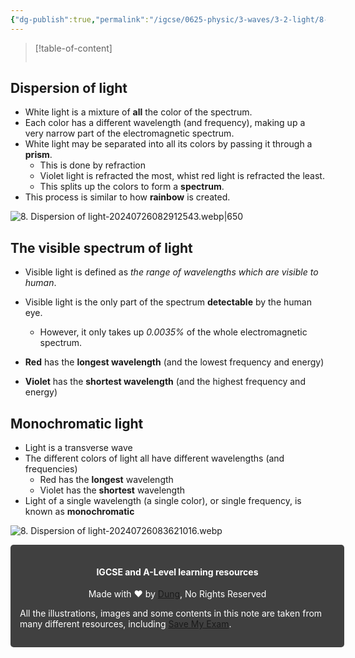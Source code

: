 ```yaml
---
{"dg-publish":true,"permalink":"/igcse/0625-physic/3-waves/3-2-light/8-dispersion-of-light/","tags":["IGCSE","0625-Physics"],"noteIcon":""}
---
```


> [!table-of-content]
> ```table-of-contents
> ```

## Dispersion of light
- White light is a mixture of **all** the color of the spectrum.
- Each color has a different wavelength (and frequency), making up a very narrow part of the electromagnetic spectrum.
- White light may be separated into all its colors by passing it through a **prism**.
	- This is done by refraction
	- Violet light is refracted the most, whist red light is refracted the least.
	- This splits up the colors to form a **spectrum**.
- This process is similar to how **rainbow** is created.

![8. Dispersion of light-20240726082912543.webp|650](/img/user/IGCSE/0625%20-%20Physic/3.%20Waves/3.2.%20Light/Resources/8.%20Dispersion%20of%20light-20240726082912543.webp)

## The visible spectrum of light
- Visible light is defined as *the range of wavelengths which are visible to human*.
- Visible light is the only part of the spectrum **detectable** by the human eye.
	- However, it only takes up *0.0035%* of the whole electromagnetic spectrum.

- **Red** has the **longest wavelength** (and the lowest frequency and energy)
- **Violet** has the **shortest wavelength** (and the highest frequency and energy)

## Monochromatic light
- Light is a transverse wave
- The different colors of light all have different wavelengths (and frequencies)
    - Red has the **longest** wavelength
    - Violet has the **shortest** wavelength
- Light of a single wavelength (a single color), or single frequency, is known as **monochromatic**

![8. Dispersion of light-20240726083621016.webp](/img/user/IGCSE/0625%20-%20Physic/3.%20Waves/3.2.%20Light/Resources/8.%20Dispersion%20of%20light-20240726083621016.webp)


<div class="transclusion internal-embed is-loaded"><div class="markdown-embed">





<div style="background-color: #404040; padding:15px; border-radius: 5px; color: #fff; width: 100%">
<h4 style="text-align: center">IGCSE and A-Level learning resources</h4>
<p style="text-align: center">Made with ♥ by <a href="https://www.facebook.com/luong.tuandung.3/" target="_blank">Dung</a>, No Rights Reserved</p>
<p>All the illustrations, images and some contents in this note are taken from many different resources, including <a href="https://www.savemyexams.com/" target="_blank">Save My Exam</a>.</p>
</div>


</div></div>
